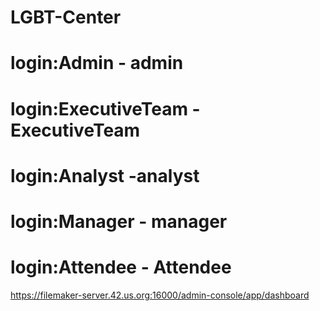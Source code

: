 # LGBT-Center

# login:Admin - admin
# login:ExecutiveTeam - ExecutiveTeam
# login:Analyst -analyst
# login:Manager - manager 
# login:Attendee - Attendee
https://filemaker-server.42.us.org:16000/admin-console/app/dashboard
